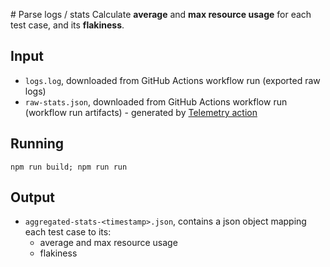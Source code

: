 # Parse logs / stats
Calculate **average** and **max resource usage** for each test case, and its **flakiness**.

## Input
- `logs.log`, downloaded from GitHub Actions workflow run (exported raw logs)
- `raw-stats.json`, downloaded from GitHub Actions workflow run (workflow run artifacts) - generated by [Telemetry action](https://github.com/AlexPerathoner/workflow-telemetry-action)

## Running
`npm run build; npm run run`

## Output
- `aggregated-stats-<timestamp>.json`, contains a json object mapping each test case to its:
    - average and max resource usage
    - flakiness